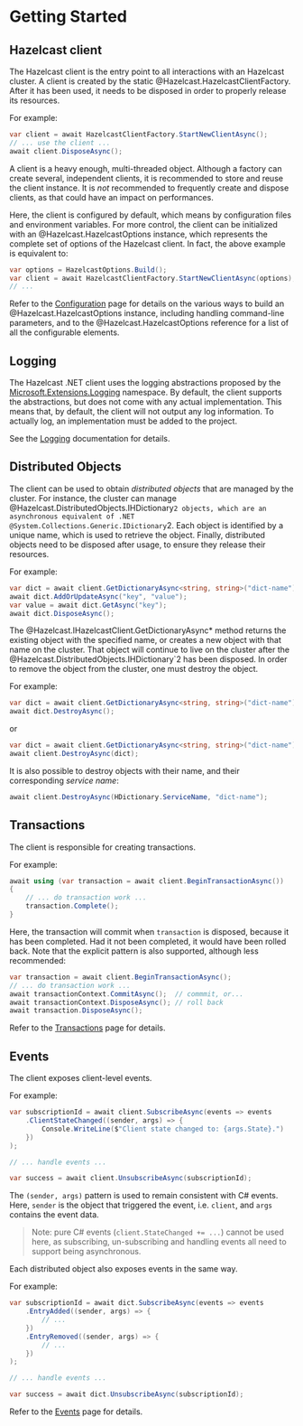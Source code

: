 # Getting Started

## Hazelcast client

The Hazelcast client is the entry point to all interactions with an Hazelcast cluster. A client is created by the static @Hazelcast.HazelcastClientFactory. After it has been used, it needs to be disposed in order to properly release its resources.

For example:

```csharp
var client = await HazelcastClientFactory.StartNewClientAsync();
// ... use the client ...
await client.DisposeAsync();
```

A client is a heavy enough, multi-threaded object. Although a factory can create several, independent clients, it is recommended to store and reuse the client instance. It is *not* recommended to frequently create and dispose clients, as that could have an impact on performances.

Here, the client is configured by default, which means by configuration files and environment variables. For more control, the client can be initialized with an @Hazelcast.HazelcastOptions instance, which represents the complete set of options of the Hazelcast
client. In fact, the above example is equivalent to:

```csharp
var options = HazelcastOptions.Build();
var client = await HazelcastClientFactory.StartNewClientAsync(options);
// ...
```


Refer to the [Configuration](configuration.md) page for details on the various ways to build an @Hazelcast.HazelcastOptions instance, including handling command-line parameters, and to the @Hazelcast.HazelcastOptions reference for a list of all the configurable elements.

## Logging

The Hazelcast .NET client uses the logging abstractions proposed by the [Microsoft.Extensions.Logging](https://docs.microsoft.com/en-us/aspnet/core/fundamentals/logging) namespace. By default, the client supports the abstractions, but does not come with any actual implementation. This means that, by default, the client will not output any log information. To actually log, an implementation must be added to the project.

See the [Logging](logging.md) documentation for details.

## Distributed Objects

The client can be used to obtain *distributed objects* that are managed by the cluster. For instance, the cluster can manage @Hazelcast.DistributedObjects.IHDictionary`2 objects, which are an asynchronous equivalent of .NET @System.Collections.Generic.IDictionary`2. Each object is identified by a unique name, which is used to retrieve the object. Finally, distributed objects need to be disposed after usage, to ensure they release their resources.

For example:

```csharp
var dict = await client.GetDictionaryAsync<string, string>("dict-name");
await dict.AddOrUpdateAsync("key", "value");
var value = await dict.GetAsync("key");
await dict.DisposeAsync();
```

The @Hazelcast.IHazelcastClient.GetDictionaryAsync* method returns the existing object with the specified name, or creates a new object with that name on the cluster. That object will continue to live on the cluster after the @Hazelcast.DistributedObjects.IHDictionary`2 has been disposed. In order to remove the object from the cluster, one must destroy the object.

For example:

```csharp
var dict = await client.GetDictionaryAsync<string, string>("dict-name");
await dict.DestroyAsync();
```

or 

```csharp
var dict = await client.GetDictionaryAsync<string, string>("dict-name");
await client.DestroyAsync(dict);
```

It is also possible to destroy objects with their name, and their corresponding *service name*:

```csharp
await client.DestroyAsync(HDictionary.ServiceName, "dict-name");
```

## Transactions

The client is responsible for creating transactions.

For example:

```csharp
await using (var transaction = await client.BeginTransactionAsync())
{
    // ... do transaction work ...
    transaction.Complete();
}
```

Here, the transaction will commit when `transaction` is disposed, because it has been completed. Had it not been completed, it would have been rolled back. Note that the explicit pattern is also supported, although less recommended:

```csharp
var transaction = await client.BeginTransactionAsync();
// ... do transaction work ...
await transactionContext.CommitAsync();  // commmit, or...
await transactionContext.DisposeAsync(); // roll back
await transaction.DisposeAsync();
```

Refer to the [Transactions](transactions.md) page for details.

## Events

The client exposes client-level events.

For example:

```csharp
var subscriptionId = await client.SubscribeAsync(events => events
    .ClientStateChanged((sender, args) => {
        Console.WriteLine($"Client state changed to: {args.State}.")
    })
);

// ... handle events ...

var success = await client.UnsubscribeAsync(subscriptionId);
```

The `(sender, args)` pattern is used to remain consistent with C# events. Here, `sender` is the object that triggered the event, i.e. `client`, and `args` contains the event data.

> Note: pure C# events (`client.StateChanged += ...`) cannot be used here, as subscribing, un-subscribing and handling events all need to support being asynchronous.

Each distributed object also exposes events in the same way.

For example:

```csharp
var subscriptionId = await dict.SubscribeAsync(events => events
    .EntryAdded((sender, args) => {
        // ...
    })
    .EntryRemoved((sender, args) => {
        // ...
    })
);

// ... handle events ...

var success = await dict.UnsubscribeAsync(subscriptionId);
```

Refer to the [Events](events.md) page for details.